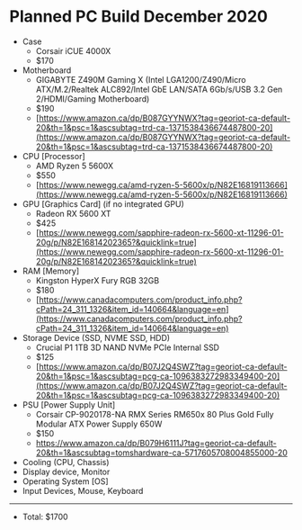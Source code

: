 # Planned PC Build December 2020

- Case
  - Corsair iCUE 4000X
  - $170
- Motherboard
  - GIGABYTE Z490M Gaming X (Intel LGA1200/Z490/Micro ATX/M.2/Realtek ALC892/Intel GbE LAN/SATA 6Gb/s/USB 3.2 Gen 2/HDMI/Gaming Motherboard)
  - $190
  - [https://www.amazon.ca/dp/B087GYYNWX?tag=georiot-ca-default-20&th=1&psc=1&ascsubtag=trd-ca-1371538436674487800-20](https://www.amazon.ca/dp/B087GYYNWX?tag=georiot-ca-default-20&th=1&psc=1&ascsubtag=trd-ca-1371538436674487800-20)
- CPU [Processor]
  - AMD Ryzen 5 5600X
  - $550
  - [https://www.newegg.ca/amd-ryzen-5-5600x/p/N82E16819113666](https://www.newegg.ca/amd-ryzen-5-5600x/p/N82E16819113666)
- GPU [Graphics Card] (if no integrated GPU)
  - Radeon RX 5600 XT
  - $425
  - [https://www.newegg.com/sapphire-radeon-rx-5600-xt-11296-01-20g/p/N82E16814202365?&quicklink=true](https://www.newegg.com/sapphire-radeon-rx-5600-xt-11296-01-20g/p/N82E16814202365?&quicklink=true)
- RAM [Memory]
  - Kingston HyperX Fury RGB 32GB
  - $180
  - [https://www.canadacomputers.com/product_info.php?cPath=24_311_1326&item_id=140664&language=en](https://www.canadacomputers.com/product_info.php?cPath=24_311_1326&item_id=140664&language=en)
- Storage Device (SSD, NVME SSD, HDD)
  - Crucial P1 1TB 3D NAND NVMe PCIe Internal SSD
  - $125
  - [https://www.amazon.ca/dp/B07J2Q4SWZ?tag=georiot-ca-default-20&th=1&psc=1&ascsubtag=pcg-ca-1096383272983349400-20](https://www.amazon.ca/dp/B07J2Q4SWZ?tag=georiot-ca-default-20&th=1&psc=1&ascsubtag=pcg-ca-1096383272983349400-20)
- PSU [Power Supply Unit]
  - Corsair CP-9020178-NA RMX Series RM650x 80 Plus Gold Fully Modular ATX Power Supply 650W
  - $150
  - https://www.amazon.ca/dp/B079H6111J?tag=georiot-ca-default-20&th=1&ascsubtag=tomshardware-ca-5717605708004855000-20
- Cooling (CPU, Chassis)
- Display device, Monitor
- Operating System [OS]
- Input Devices, Mouse, Keyboard

---

- Total: $1700

